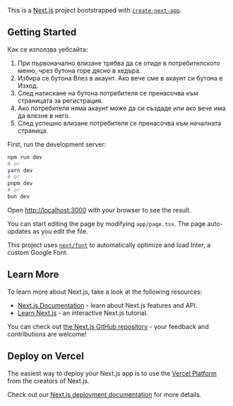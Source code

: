 This is a [Next.js](https://nextjs.org/) project bootstrapped with [`create-next-app`](https://github.com/vercel/next.js/tree/canary/packages/create-next-app).

## Getting Started

Как се използва уебсайта:
1. При първоначално влизане трябва да се отиде в потребителското меню, чрез бутона горе дясно в хедъра.
2. Избира се бутона Влез в акаунт. Ако вече сме в акаунт си бутона е Изход.
3. След натискане на бутона потребителя се пренасочва към страницата за регистрация.
4. Ако потребителя няма акаунт може да си създаде или ако вече има да влезне в него.
5. След успешно влизане потребителя се пренасочва към началната страница.


First, run the development server:

```bash
npm run dev
# or
yarn dev
# or
pnpm dev
# or
bun dev
```

Open [http://localhost:3000](http://localhost:3000) with your browser to see the result.

You can start editing the page by modifying `app/page.tsx`. The page auto-updates as you edit the file.

This project uses [`next/font`](https://nextjs.org/docs/basic-features/font-optimization) to automatically optimize and load Inter, a custom Google Font.

## Learn More

To learn more about Next.js, take a look at the following resources:

- [Next.js Documentation](https://nextjs.org/docs) - learn about Next.js features and API.
- [Learn Next.js](https://nextjs.org/learn) - an interactive Next.js tutorial.

You can check out [the Next.js GitHub repository](https://github.com/vercel/next.js/) - your feedback and contributions are welcome!

## Deploy on Vercel

The easiest way to deploy your Next.js app is to use the [Vercel Platform](https://vercel.com/new?utm_medium=default-template&filter=next.js&utm_source=create-next-app&utm_campaign=create-next-app-readme) from the creators of Next.js.

Check out our [Next.js deployment documentation](https://nextjs.org/docs/deployment) for more details.
